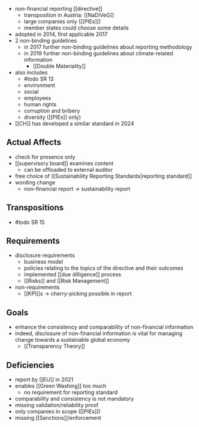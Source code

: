 - non-financial reporting [[directive]]
	- transposition in Austria: [[NaDiVeG]]
	- large companies only ([[PIEs]])
	- member states could choose some details
- adopted in 2014, first applicable 2017
- 2 non-binding guidelines
	- in 2017 further non-binding guidelines about reporting methodology
	- in 2019 further non-binding guidelines about climate-related information
		- [[Double Materiality]]
- also includes 
	- #todo SR 13
	- environment
	- social
	- employees
	- human rights
	- corruption and bribery
	- diversity ([[PIEs]] only)
- [[CH]] has developed a similar standard in 2024

## Actual Affects
- check for presence only
- [[supervisory board]] examines content
	- can be offloaded to external auditor
- free choice of [[Sustainability Reporting Standards|reporting standard]]
- wording change
	- non-financial report -> sustainability report

## Transpositions
- #todo SR 15

## Requirements
- disclosure requirements
	- business model
	- policies relating to the topics of the directive and their outcomes
	- implemented [[due dilligence]] process
	- [[Risks]] and [[Risk Management]]
- non-requirements
	- [[KPI]]s -> cherry-picking possible in report

## Goals
- enhance the consistency and comparability of non-financial information
- indeed, disclosure of non-financial information is vital for managing change towards a sustainable global economy
	- [[Transparency Theory]]

## Deficiencies
- report by [[EU]] in 2021
- enables [[Green Washing]] too much
	- no requirement for reporting standard
- comparability and consistency is not mandatory
- missing validation/reliability proof
- only companies in scope ([[PIEs]])
- missing [[Sanctions]]/enforcement